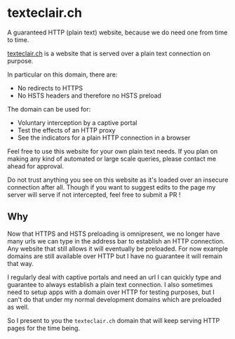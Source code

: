 # texteclair.ch

A guaranteed HTTP (plain text) website, because we do need one from time to time.

[texteclair.ch](http://texteclair.ch/) is a website that is served over a plain text connection on purpose.

In particular on this domain, there are:

- No redirects to HTTPS
- No HSTS headers and therefore no HSTS preload

The domain can be used for:

- Voluntary interception by a captive portal
- Test the effects of an HTTP proxy
- See the indicators for a plain HTTP connection in a browser

Feel free to use this website for your own plain text needs.
If you plan on making any kind of automated or large scale queries, please contact me ahead for approval.

Do not trust anything you see on this website as it's loaded over an insecure connection after all.
Though if you want to suggest edits to the page my server will serve if not intercepted, feel free to submit a PR !

## Why

Now that HTTPS and HSTS preloading is omnipresent, we no longer have many urls we can type in the address bar to establish an HTTP connection.
Any website that still allows it will eventually be preloaded.
For now example domains are still available over HTTP but I have no guarantee it will remain that way.

I regularly deal with captive portals and need an url I can quickly type and guarantee to always establish a plain text connection.
I also sometimes need to setup apps with a domain over HTTP for testing purposes, but I can't do that under my normal development domains which are preloaded as well.

So I present to you the `texteclair.ch` domain that will keep serving HTTP pages for the time being.
